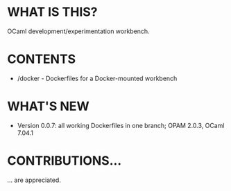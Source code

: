WHAT IS THIS?
=============

OCaml development/experimentation workbench.

CONTENTS
========

* /docker - Dockerfiles for a Docker-mounted workbench

WHAT'S NEW
==========

* Version 0.0.7: all working Dockerfiles in one branch; OPAM 2.0.3, OCaml 7.04.1

CONTRIBUTIONS...
================

... are appreciated.
